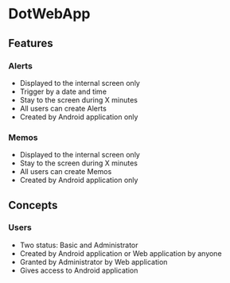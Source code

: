 # DotWebApp

## Features

### Alerts

* Displayed to the internal screen only
* Trigger by a date and time
* Stay to the screen during X minutes
* All users can create Alerts
* Created by Android application only

### Memos

* Displayed to the internal screen only
* Stay to the screen during X minutes
* All users can create Memos
* Created by Android application only

## Concepts

### Users

* Two status: Basic and Administrator
* Created by Android application or Web application by anyone
* Granted by Administrator by Web application
* Gives access to Android application
